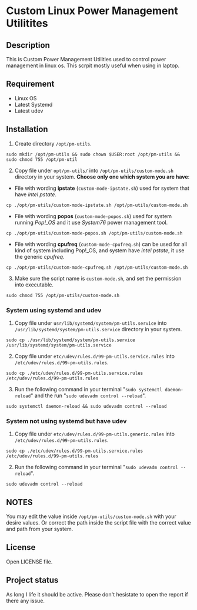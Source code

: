 # Custom Linux Power Management Utilitites

## Description
This is Custom Power Management Utilities used to control power management in linux os. This scrpit mostly useful when using in laptop.

## Requirement
- Linux OS
- Latest Systemd
- Latest udev

## Installation
1. Create directory `/opt/pm-utils`.
```
sudo mkdir /opt/pm-utils && sudo chown $USER:root /opt/pm-utils && sudo chmod 755 /opt/pm-util
```
2. Copy file under `opt/pm-utils/` into `/opt/pm-utils/custom-mode.sh` directory in your system. **Choose only one which system you are have**:
- File with wording **ipstate** (`custom-mode-ipstate.sh`) used for system that have *intel pstate*.
```
cp ./opt/pm-utils/custom-mode-ipstate.sh /opt/pm-utils/custom-mode.sh
```
- File with wording **popos** (`custom-mode-popos.sh`) used for system running *Pop!_OS* and it use *System76* power management tool. 
```
cp ./opt/pm-utils/custom-mode-popos.sh /opt/pm-utils/custom-mode.sh
```
- File with wording **cpufreq** (`custom-mode-cpufreq.sh`) can be used for all kind of system including Pop!_OS, and system have *intel pstate*, it use the generic *cpufreq*.
```
cp ./opt/pm-utils/custom-mode-cpufreq.sh /opt/pm-utils/custom-mode.sh
```
3. Make sure the script name is `custom-mode.sh`, and set the permission into executable.
```
sudo chmod 755 /opt/pm-utils/custom-mode.sh
```

### System using systemd and udev
1. Copy file under `usr/lib/systemd/system/pm-utils.service` into `/usr/lib/systemd/system/pm-utils.service` directory in your system.
```
sudo cp ./usr/lib/systemd/system/pm-utils.service /usr/lib/systemd/system/pm-utils.service
```

2. Copy file under `etc/udev/rules.d/99-pm-utils.service.rules` into `/etc/udev/rules.d/99-pm-utils.rules`.

```
sudo cp ./etc/udev/rules.d/99-pm-utils.service.rules /etc/udev/rules.d/99-pm-utils.rules
```

3. Run the following command in your terminal "`sudo systemctl daemon-reload`" and the run "`sudo udevadm control --reload`".
```
sudo systemctl daemon-reload && sudo udevadm control --reload
```

### System not using systemd but have udev
1. Copy file under `etc/udev/rules.d/99-pm-utils.generic.rules` into `/etc/udev/rules.d/99-pm-utils.rules`.
```
sudo cp ./etc/udev/rules.d/99-pm-utils.service.rules /etc/udev/rules.d/99-pm-utils.rules
```

2. Run the following command in your terminal "`sudo udevadm control --reload`".
```
sudo udevadm control --reload
```

## NOTES
You may edit the value inside `/opt/pm-utils/custom-mode.sh` with your desire values. Or correct the path inside the script file with the correct value and path from your system.

## License
Open LICENSE file.

## Project status
As long I life it should be active. Please don't hesistate to open the report if there any issue.
